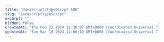 ```yaml
---
title: "JavaScript/TypeScript SDK"
slug: "javascripttypescript"
excerpt: ""
hidden: false
createdAt: "Thu Feb 22 2024 12:38:07 GMT+0000 (Coordinated Universal Time)"
updatedAt: "Tue Mar 19 2024 12:06:10 GMT+0000 (Coordinated Universal Time)"
---
```

